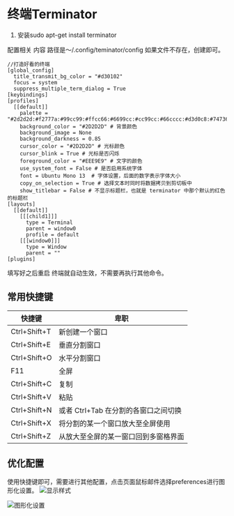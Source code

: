 # 终端Terminator

1. 安装sudo apt-get install terminator

配置相关 内容 路径是～/.config/teminator/config 如果文件不存在，创建即可。

```Linux
//打造好看的终端
[global_config]
  title_transmit_bg_color = "#d30102"
  focus = system
  suppress_multiple_term_dialog = True
[keybindings]
[profiles]
  [[default]]
    palette = "#2d2d2d:#f2777a:#99cc99:#ffcc66:#6699cc:#cc99cc:#66cccc:#d3d0c8:#747369:#f2777a:#99cc99:#ffcc66:#6699cc:#cc99cc:#66cccc:#f2f0ec"
    background_color = "#2D2D2D" # 背景颜色
    background_image = None
    background_darkness = 0.85
    cursor_color = "#2D2D2D" # 光标颜色
    cursor_blink = True # 光标是否闪烁
    foreground_color = "#EEE9E9" # 文字的颜色
    use_system_font = False # 是否启用系统字体
    font = Ubuntu Mono 13  # 字体设置，后面的数字表示字体大小
    copy_on_selection = True # 选择文本时同时将数据拷贝到剪切板中
    show_titlebar = False # 不显示标题栏，也就是 terminator 中那个默认的红色的标题栏
[layouts]
  [[default]]
    [[[child1]]]
      type = Terminal
      parent = window0
      profile = default
    [[[window0]]]
      type = Window
      parent = ""
[plugins]
```

填写好之后重启 终端就自动生效，不需要再执行其他命令。

## 常用快捷键

|快捷键|卑职|
|----|---|
Ctrl+Shift+T | 新创建一个窗口
|Ctrl+Shift+E    |垂直分割窗口|
|Ctrl+Shift+O  |  水平分割窗口|
 |   F11        | 全屏|
|Ctrl+Shift+C  |  复制|
Ctrl+Shift+V   | 粘贴
Ctrl+Shift+N   | 或者 Ctrl+Tab 在分割的各窗口之间切换
Ctrl+Shift+X   | 将分割的某一个窗口放大至全屏使用
Ctrl+Shift+Z   | 从放大至全屏的某一窗口回到多窗格界面

## 优化配置

使用快捷键即可，需要进行其他配置，点击页面鼠标邮件选择preferences进行图形化设置。
![显示样式](http://jikelearn.cn/2019-06-11-17-35-27.png)

![图形化设置](http://jikelearn.cn/2019-06-11-17-35-42.png)